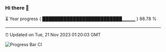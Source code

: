 ### Hi there 👋

⏳ Year progress { ██████████████████████████▁▁▁▁ } 88.78 %

---

⏰ Updated on Tue, 21 Nov 2023 01:20:03 GMT

![Progress Bar CI](https://github.com/ZhaoGui/ZhaoGui/workflows/Progress%20Bar%20CI/badge.svg)
